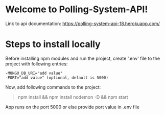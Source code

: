 # Welcome to Polling-System-API!

Link to api documentation: https://polling-system-api-18.herokuapp.com/


# Steps to install locally

Before installing npm modules and run the project, create '.env' file to the project with following entries: 

	-MONGO_DB_URI="add value"
	-PORT="add value" (optional, default is 5000)


Now, add following commands to the project:
>npm install &&
>npm install nodemon -D &&
>npm start

App runs on the port 5000 or else provide port value in .env file

